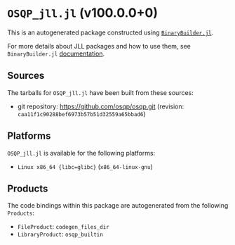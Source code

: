 # `OSQP_jll.jl` (v100.0.0+0)

This is an autogenerated package constructed using [`BinaryBuilder.jl`](https://github.com/JuliaPackaging/BinaryBuilder.jl).

For more details about JLL packages and how to use them, see `BinaryBuilder.jl` [documentation](https://juliapackaging.github.io/BinaryBuilder.jl/dev/jll/).

## Sources

The tarballs for `OSQP_jll.jl` have been built from these sources:

* git repository: https://github.com/osqp/osqp.git (revision: `caa11f1c90288bef6973b57b51d32559a65bbad6`)

## Platforms

`OSQP_jll.jl` is available for the following platforms:

* `Linux x86_64 {libc=glibc}` (`x86_64-linux-gnu`)

## Products

The code bindings within this package are autogenerated from the following `Products`:

* `FileProduct`: `codegen_files_dir`
* `LibraryProduct`: `osqp_builtin`
